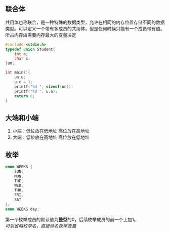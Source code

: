 ## 联合体
共用体也称联合，是一种特殊的数据类型，允许在相同的内存位置存储不同的数据类型。可以定义一个带有多成员的共用体，但是任何时候只能有一个成员带有值。  
所占内存由需要内存最大的变量决定
```c
#include <stdio.h>
typedef union Student{
    int a;
    char c;
}un;

int main(){
    un u;
    u.c = 1;
    printf("%d ", sizeof(un));
    printf("%d ", u.a);
    return 0;
}
```
## 大端和小端
1. 小端：低位放在低地址 高位放在高地址
2. 大端：低位放在高地址 高位放在低地址
## 枚举
```c
enum WEEKS {
    SUN,
    MON,
    TUE,
    WED,
    THU,
    FRI,
    SAT
};
enum WEEKS day;
```
第一个枚举成员的默认值为**整型**的0，后续枚举成员的前一个上加1。  
*可以省略枚举名，直接命名枚举变量*